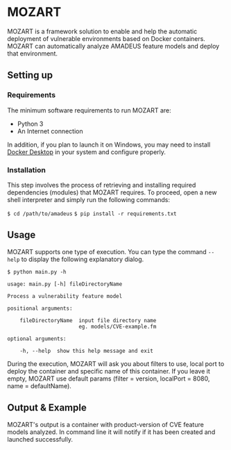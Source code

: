 # MOZART

MOZART is a framework solution to enable and help the automatic deployment of vulnerable environments based on Docker containers. MOZART can automatically analyze AMADEUS feature models and deploy that environment.

## Setting up

### Requirements
The minimum software requirements to run MOZART are:

* Python  3
* An Internet connection

In addition, if you plan to launch it on Windows, you may need to install [Docker Desktop](https://docs.docker.com/docker-for-windows/install/) in your system and configure properly.

### Installation

This step involves the process of retrieving and installing required dependencies (modules) that MOZART requires. To proceed, open a new shell interpreter and simply run the following commands:

```$ cd /path/to/amadeus```
```$ pip install -r requirements.txt```

## Usage

MOZART supports one type of execution. You can type the command ```--help``` to display the following explanatory dialog.

```
$ python main.py -h

usage: main.py [-h] fileDirectoryName

Process a vulnerability feature model

positional arguments:

    fileDirectoryName  input file directory name
                       eg. models/CVE-example.fm

optional arguments:

    -h, --help  show this help message and exit
```

During the execution, MOZART will ask you about filters to use, local port to deploy the container and specific name of this container. If you leave it empty, MOZART use default params (filter = version, localPort = 8080, name = defaultName).

## Output & Example

MOZART's output is a container with product-version of CVE feature models analyzed. In command line it will notify if it has been created and launched successfully.
